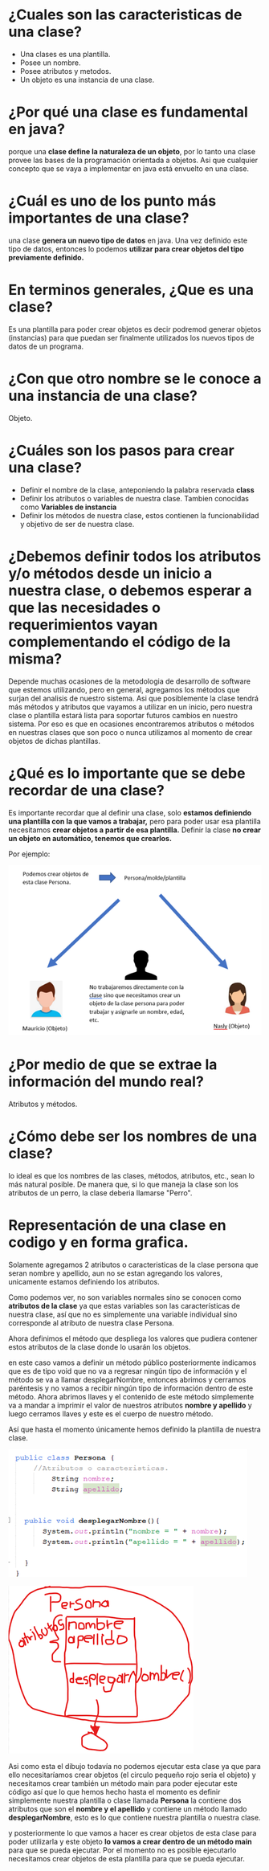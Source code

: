 # ¿Cuales son las caracteristicas de una clase?

* Una clases es una plantilla.
* Posee un nombre.
* Posee atributos y metodos.
* Un objeto es una instancia de una clase.

# ¿Por qué una clase es fundamental en java?

porque una **clase define la naturaleza de un objeto**, por lo tanto una clase provee las bases de la programación
orientada a objetos. Asi que cualquier concepto que se vaya a implementar en java está envuelto en una clase.

# ¿Cuál es uno de los punto más importantes de una clase?

una clase **genera un nuevo tipo de datos** en java. Una vez definido este tipo de datos, entonces lo podemos 
**utilizar para crear objetos del tipo previamente definido.**

# En terminos generales, ¿Que es una clase?

Es una plantilla para poder crear objetos es decir podremod generar objetos (instancias) para que puedan
ser finalmente utilizados los nuevos tipos de datos de un programa.

# ¿Con que otro nombre se le conoce a una instancia de una clase?

Objeto.

# ¿Cuáles son los pasos para crear una clase?

* Definir el nombre de la clase, anteponiendo la palabra reservada **class**
* Definir los atributos o variables de nuestra clase. Tambien conocidas como **Variables de instancia**
* Definir los métodos de nuestra clase, estos contienen la funcionabilidad y objetivo de ser de nuestra clase.

# ¿Debemos definir todos los atributos y/o métodos desde un inicio a nuestra clase, o debemos esperar a que las necesidades o requerimientos vayan complementando el código de la misma?

Depende muchas ocasiones de la metodologia de desarrollo de software que estemos utilizando, pero en general, agregamos los métodos que surjan del analisis de nuestro sistema.
Asi que posiblemente la clase tendrá más métodos y atributos que vayamos a utilizar en un inicio, pero nuestra clase o plantilla estará lista para soportar
futuros cambios en nuestro sistema. Por eso es que en ocasiones encontraremos atributos o métodos en nuestras clases que son poco o nunca utilizamos al momento de
crear objetos de dichas plantillas.

# ¿Qué es lo importante que se debe recordar de una clase?

Es importante recordar que al definir una clase, solo **estamos definiendo una plantilla con la que vamos a trabajar,** pero para poder usar esa plantilla
necesitamos **crear objetos a partir de esa plantilla.** Definir la clase **no crear un objeto en automático, tenemos que crearlos.**


Por ejemplo:


![ejemploclase](/imagenesjava/ejemploclase.png "ejemploclase")


# ¿Por medio de que se extrae la información del mundo real?

Atributos y métodos.

# ¿Cómo debe ser los nombres de una clase?

lo ideal es que los nombres de las clases, métodos, atributos, etc., sean lo más natural posible. De manera que, si lo que maneja la clase
son los atributos de un perro, la clase deberia llamarse "Perro".

# Representación de una clase en codigo y en forma grafica.

Solamente agregamos 2 atributos o caracteristicas de la clase persona que seran nombre y apellido, aun no se estan agregando los valores, unicamente estamos
definiendo los atributos.

Como podemos ver, no son variables normales sino se conocen como **atributos de la clase** ya que estas variables son las características
de nuestra clase, así que no es simplemente una variable individual sino corresponde al atributo de nuestra clase Persona.

Ahora definimos el método que despliega los valores que pudiera contener estos atributos de la clase donde lo usarán los objetos. 

en este caso vamos a definir un método público posteriormente indicamos que es de tipo void que no va a regresar ningún tipo de información y el método se va a llamar desplegarNombre, entonces abrimos y cerramos paréntesis y no vamos a recibir ningún tipo de información dentro de este método. Ahora abrimos llaves y el contenido de este método simplemente va a mandar a imprimir el valor de nuestros atributos **nombre y apellido**  y luego cerramos llaves y este es el cuerpo de nuestro método.

Así que hasta el momento únicamente hemos definido la plantilla de nuestra clase.





![codigopersona](/imagenesjava/codigopersona.png "codigopersona")





![representacionpersona](/imagenesjava/representacionpersona.png "representacionpersona")


Asi como esta el dibujo todavía no podemos ejecutar esta clase ya que para ello necesitaríamos crear objetos (el circulo pequeño rojo seria el objeto) y necesitamos crear
también un método main para poder ejecutar este código así que lo que hemos hecho hasta el momento es
definir simplemente nuestra plantilla o clase  llamada **Persona** la contiene dos atributos que son 
el **nombre y el apellido**  y contiene un método llamado **desplegarNombre**, esto es lo que contiene nuestra plantilla o nuestra clase.

y posteriormente lo que vamos a hacer es crear objetos de esta clase para poder utilizarla y este objeto **lo vamos a crear dentro de un método main** para que se pueda ejecutar.
Por el momento no es posible ejecutarlo necesitamos crear objetos de esta plantilla para que se pueda ejecutar.
